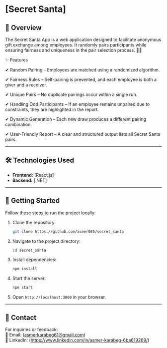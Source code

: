 
# **[Secret Santa]**
 

## **📖 Overview**
The Secret Santa App is a web application designed to facilitate anonymous gift exchange among employees. It randomly pairs participants while ensuring fairness and uniqueness in the pair selection process. 🎄🎁

✨ Features

✔ Random Pairing – Employees are matched using a randomized algorithm.

✔ Fairness Rules – Self-pairing is prevented, and each employee is both a giver and a receiver.

✔ Unique Pairs – No duplicate pairings occur within a single run.

✔ Handling Odd Participants – If an employee remains unpaired due to constraints, they are highlighted in the report.

✔ Dynamic Generation – Each new draw produces a different pairing combination.

✔ User-Friendly Report – A clear and structured output lists all Secret Santa pairs.


---

## **🛠️ Technologies Used**
- **Frontend:** [React.js]  
- **Backend:** [.NET]  



---



## **📝 Getting Started**
Follow these steps to run the project locally:

1. Clone the repository:  
   ```bash
   git clone https://github.com/asmer085/secret_santa
   ```
2. Navigate to the project directory:  
   ```bash
   cd secret_santa
   ```
3. Install dependencies:  
   ```bash
   npm install
   ```
4. Start the server:  
   ```bash
   npm start
   ```
5. Open `http://localhost:3000` in your browser.

---

## **📧 Contact**
For inquiries or feedback:  
📩 Email: (asmerkarabeg61@gmail.com)  
🔗 LinkedIn: (https://www.linkedin.com/in/asmer-karabeg-6ba619269/)  
